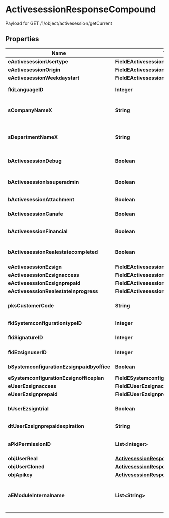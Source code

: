 

# ActivesessionResponseCompound

Payload for GET /1/object/activesession/getCurrent

## Properties

| Name | Type | Description | Notes |
|------------ | ------------- | ------------- | -------------|
|**eActivesessionUsertype** | **FieldEActivesessionUsertype** |  |  |
|**eActivesessionOrigin** | **FieldEActivesessionOrigin** |  |  |
|**eActivesessionWeekdaystart** | **FieldEActivesessionWeekdaystart** |  |  |
|**fkiLanguageID** | **Integer** | The unique ID of the Language.  Valid values:  |Value|Description| |-|-| |1|French| |2|English| |  |
|**sCompanyNameX** | **String** | The Name of the Company in the language of the requester |  |
|**sDepartmentNameX** | **String** | The Name of the Department in the language of the requester |  |
|**bActivesessionDebug** | **Boolean** | Whether the active session is in debug or not |  |
|**bActivesessionIssuperadmin** | **Boolean** | Whether the active session is superadmin or not |  |
|**bActivesessionAttachment** | **Boolean** | Can access attachment when we clone a user |  [optional] |
|**bActivesessionCanafe** | **Boolean** | Can access canafe when we clone a user |  [optional] |
|**bActivesessionFinancial** | **Boolean** | Can access financial element when we clone a user |  [optional] |
|**bActivesessionRealestatecompleted** | **Boolean** | Can access closed realestate folders when we clone a user |  [optional] |
|**eActivesessionEzsign** | **FieldEActivesessionEzsign** |  |  [optional] |
|**eActivesessionEzsignaccess** | **FieldEActivesessionEzsignaccess** |  |  |
|**eActivesessionEzsignprepaid** | **FieldEActivesessionEzsignprepaid** |  |  [optional] |
|**eActivesessionRealestateinprogress** | **FieldEActivesessionRealestateinprogress** |  |  [optional] |
|**pksCustomerCode** | **String** | The customer code assigned to your account |  |
|**fkiSystemconfigurationtypeID** | **Integer** | The unique ID of the Systemconfigurationtype |  |
|**fkiSignatureID** | **Integer** | The unique ID of the Signature |  [optional] |
|**fkiEzsignuserID** | **Integer** | The unique ID of the Ezsignuser |  [optional] |
|**bSystemconfigurationEzsignpaidbyoffice** | **Boolean** | Whether if Ezsign is paid by the company or not |  [optional] |
|**eSystemconfigurationEzsignofficeplan** | **FieldESystemconfigurationEzsignofficeplan** |  |  [optional] |
|**eUserEzsignaccess** | **FieldEUserEzsignaccess** |  |  |
|**eUserEzsignprepaid** | **FieldEUserEzsignprepaid** |  |  [optional] |
|**bUserEzsigntrial** | **Boolean** | Whether the User&#39;s eZsign subscription is a trial |  [optional] |
|**dtUserEzsignprepaidexpiration** | **String** | The eZsign prepaid expiration date |  [optional] |
|**aPkiPermissionID** | **List&lt;Integer&gt;** | An array of permissions granted to the user or api key |  |
|**objUserReal** | [**ActivesessionResponseCompoundUser**](ActivesessionResponseCompoundUser.md) |  |  |
|**objUserCloned** | [**ActivesessionResponseCompoundUser**](ActivesessionResponseCompoundUser.md) |  |  [optional] |
|**objApikey** | [**ActivesessionResponseCompoundApikey**](ActivesessionResponseCompoundApikey.md) |  |  [optional] |
|**aEModuleInternalname** | **List&lt;String&gt;** | An Array of Registered modules.  These are the modules that are Licensed to be used by the User or the API Key. |  |



